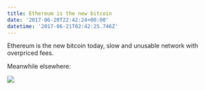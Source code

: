 ```yaml
---
title: Ethereum is the new bitcoin
date: '2017-06-20T22:42:24+00:00'
datetime: '2017-06-21T02:42:25.746Z'
---
```

Ethereum is the new bitcoin today, slow and unusable network with overpriced fees.

Meanwhile elsewhere:

![](http://i.imgur.com/CDbyDck.png)